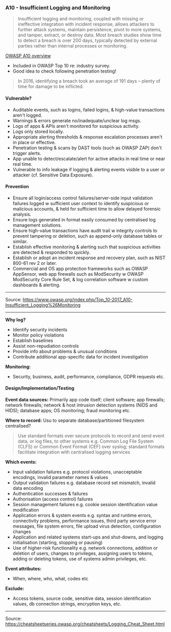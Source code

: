 ### A10 - Insufficient Logging and Monitoring
>Insufficient logging and monitoring, coupled with missing or ineffective integration with incident response, allows attackers to further attack systems, maintain persistence, pivot to more systems, and tamper, extract, or destroy data. Most breach studies show time to detect a breach is over 200 days, typically detected by external parties rather than internal processes or monitoring.

[OWASP A10 overview](https://www.owasp.org/index.php/Top_10-2017_A10-Insufficient_Logging%26Monitoring)

- Included in OWASP Top 10 re: industry survey.
- Good idea to check following penetration testing!
>In 2016, identifying a breach took an average of 191 days – plenty of time for damage to be inflicted.

#### Vulnerable?
- Auditable events, such as logins, failed logins, & high-value transactions aren't logged.
- Warnings & errors generate no/inadequate/unclear log msgs.
- Logs of apps & APIs aren't monitored for suspicious activity.
- Logs only stored locally.
- Appropriate alerting thresholds & response escalation processes aren't in place or effective.
- Penetration testing & scans by DAST tools (such as OWASP ZAP) don't trigger alerts.
- App unable to detect/escalate/alert for active attacks in real time or near real time.
- Vulnerable to info leakage if logging & alerting events visible to a user or attacker (cf. Sensitive Data Exposure).

#### Prevention
- Ensure all login/access control failures/server-side input validation failures logged w sufficient user context to identify suspicious or malicious accounts, & held for sufficient time to allow delayed forensic analysis.
- Ensure logs generated in format easily consumed by centralised log management solutions.
- Ensure high-value transactions have audit trail w integrity controls to prevent tampering or deletion, such as append-only database tables or similar.
- Establish effective monitoring & alerting such that suspicious activities are detected & responded to quickly.
- Establish or adopt an incident response and recovery plan, such as NIST 800-61 rev 2 or later.
- Commercial and OS app protection frameworks such as OWASP AppSensor, web app firewalls such as ModSecurity w OWASP ModSecurity Core Rule Set, & log correlation software w custom dashboards & alerting.

___
Source: https://www.owasp.org/index.php/Top_10-2017_A10-Insufficient_Logging%26Monitoring
___

**Why log?**
- Identify security incidents
- Monitor policy violations
- Establish baselines
- Assist non-repudiation controls
- Provide info about problems & unusual conditions
- Contribute additional app-specific data for incident investigation

**Monitoring:**
- Security, business, audit, performance, compliance, GDPR requests etc.

#### Design/Implementation/Testing

**Event data sources:**
Primarily app code itself; client software; app firewalls; network firewalls; network & host intrusion detection systems (NIDS and HIDS); database apps; OS monitoring; fraud monitoring etc.

**Where to record:**
Usu to separate database/partitioned filesystem
centralised?
>Use standard formats over secure protocols to record and send event data, or log files, to other systems e.g. Common Log File System (CLFS) or Common Event Format (CEF) over syslog; standard formats facilitate integration with centralised logging services

**Which events:**
- Input validation failures e.g. protocol violations, unacceptable encodings, invalid parameter names & values
- Output validation failures e.g. database record set mismatch, invalid data encoding
- Authentication successes & failures
- Authorisation (access control) failures
- Session management failures e.g. cookie session identification value modification
- Application errors & system events e.g. syntax and runtime errors, connectivity problems, performance issues, third party service error messages, file system errors, file upload virus detection, configuration changes
- Application and related systems start-ups and shut-downs, and logging initialisation (starting, stopping or pausing)
- Use of higher-risk functionality e.g. network connections, addition or deletion of users, changes to privileges, assigning users to tokens, adding or deleting tokens, use of systems admin privileges, etc.

**Event attributes:**
- When, where, who, what, codes etc

**Exclude:**
- Access tokens, source code, sensitive data, session identification values, db connection strings, encryption keys, etc.

---

Source: https://cheatsheetseries.owasp.org/cheatsheets/Logging_Cheat_Sheet.html
